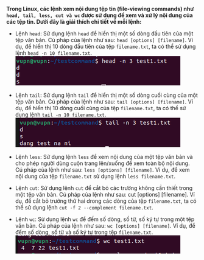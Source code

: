 **Trong Linux, các lệnh xem nội dung tệp tin (file-viewing commands) như `head, tail, less, cut và wc` được sử dụng để xem và xử lý nội dung của các tệp tin. Dưới đây là giải thích chi tiết về mỗi lệnh:**

- Lệnh `head`: Sử dụng lệnh `head` để hiển thị một số dòng đầu tiên của một tệp văn bản. Cú pháp của lệnh như sau: `head [options] [filename]`. Ví dụ, để hiển thị 10 dòng đầu tiên của tệp `filename.txt`, ta có thể sử dụng lệnh `head -n 10 filename.txt`.   
![Alt](https://github.com/sys6101/vupncloud/raw/main/Picture/Linux/head.png)

- Lệnh `tail`: Sử dụng lệnh `tail` để hiển thị một số dòng cuối cùng của một tệp văn bản. Cú pháp của lệnh như sau: `tail [options] [filename]`. Ví dụ, để hiển thị 10 dòng cuối cùng của tệp `filename.txt`, ta có thể sử dụng lệnh `tail -n 10 filename.txt`. 
![Alt](https://github.com/sys6101/vupncloud/raw/main/Picture/Linux/tail.png)

- Lệnh `less`: Sử dụng lệnh `less` để xem nội dung của một tệp văn bản và cho phép người dùng cuộn trang lên/xuống để xem toàn bộ nội dung. Cú pháp của lệnh như sau: `less [options] [filename]`. Ví dụ, để xem nội dung của tệp `filename.txt` sử dụng lệnh `less filename.txt`.  


- Lệnh `cut`: Sử dụng lệnh `cut` để cắt bỏ các trường không cần thiết trong một tệp văn bản. Cú pháp của lệnh như sau: cut [options] [filename]. Ví dụ, để cắt bỏ trường thứ hai drong các dòng của tệp `filename.txt`, ta có thể sử dụng lệnh `cut -f 2 --complement filename.txt`.

- Lệnh `wc`: Sử dụng lệnh `wc` để đếm số dòng, số từ, số ký tự trong một tệp văn bản. Cú pháp của lệnh như sau: `wc [options] [filename]`. Ví dụ, để đếm số dòng, số từ và số ký tự trong tệp `filename.txt`.   
![Alt](https://github.com/sys6101/vupncloud/raw/main/Picture/Linux/wc.png)